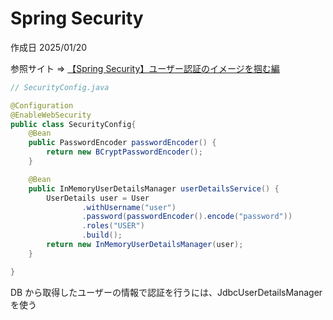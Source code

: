 # Spring Security

作成日 2025/01/20

参照サイト => [【Spring Security】ユーザー認証のイメージを掴む編](https://zenn.dev/peishim/articles/6946f72e15affa)

```java
// SecurityConfig.java

@Configuration
@EnableWebSecurity
public class SecurityConfig{
    @Bean
    public PasswordEncoder passwordEncoder() {
        return new BCryptPasswordEncoder();
    }

    @Bean
    public InMemoryUserDetailsManager userDetailsService() {
        UserDetails user = User
                .withUsername("user")
                .password(passwordEncoder().encode("password"))
                .roles("USER")
                .build();
        return new InMemoryUserDetailsManager(user);
    }

}
```

DB から取得したユーザーの情報で認証を行うには、JdbcUserDetailsManager を使う
